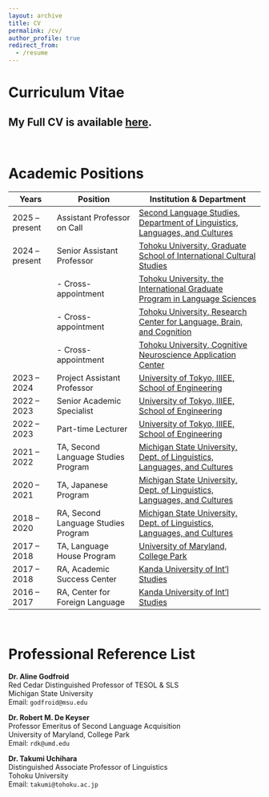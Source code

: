```yaml
---
layout: archive
title: CV
permalink: /cv/
author_profile: true
redirect_from:
  - /resume
---
```


# Curriculum Vitae

## My Full CV is available <a href="https://raw.githubusercontent.com/maieryo/research/CV/RyoMaieCV.pdf" download>here</a>.
<br>

# Academic Positions

| Years         | Position                                | Institution & Department                                           |
|---------------|------------------------------------------|--------------------------------------------------------------------|
| 2025 – present| Assistant Professor on Call              | [Second Language Studies, Department of Linguistics, Languages, and Cultures](https://sls.msu.edu/)|
| 2024 – present| Senior Assistant Professor               | [Tohoku University, Graduate School of International Cultural Studies](https://www.intcul.tohoku.ac.jp/english/) |
|               | - Cross-appointment                      | [Tohoku University, the International Graduate Program in Language Sciences](https://www.intcul.tohoku.ac.jp/igpls/) |
|               | - Cross-appointment                      | [Tohoku University, Research Center for Language, Brain, and Cognition](https://sites.google.com/view/lbcresearchcenter) |
|               | - Cross-appointment                      | [Tohoku University, Cognitive Neuroscience Application Center](https://cognac.tohoku.ac.jp/eng/) |
| 2023 – 2024   | Project Assistant Professor              | [University of Tokyo, IIIEE, School of Engineering](https://sites.google.com/g.ecc.u-tokyo.ac.jp/global-education/menu) |
| 2022 – 2023   | Senior Academic Specialist               | [University of Tokyo, IIIEE, School of Engineering](https://sites.google.com/g.ecc.u-tokyo.ac.jp/global-education/menu) |
| 2022 – 2023   | Part-time Lecturer                       | [University of Tokyo, IIIEE, School of Engineering](https://sites.google.com/g.ecc.u-tokyo.ac.jp/global-education/menu) |
| 2021 – 2022   | TA, Second Language Studies Program      | [Michigan State University, Dept. of Linguistics, Languages, and Cultures](https://sls.msu.edu/) |
| 2020 – 2021   | TA, Japanese Program                     | [Michigan State University, Dept. of Linguistics, Languages, and Cultures](https://lilac.msu.edu/japanese/) |
| 2018 – 2020   | RA, Second Language Studies Program      | [Michigan State University, Dept. of Linguistics, Languages, and Cultures](https://sls.msu.edu/) |
| 2017 – 2018   | TA, Language House Program               | [University of Maryland, College Park](https://sllc.umd.edu/special-programs/language-house) |
| 2017 – 2018   | RA, Academic Success Center              | [Kanda University of Int’l Studies](https://www.kandagaigo.ac.jp/kuis/) |
| 2016 – 2017   | RA, Center for Foreign Language          | [Kanda University of Int’l Studies](https://www.kandagaigo.ac.jp/kuis/) |

<br>

# Professional Reference List
**Dr. Aline Godfroid**<br>
Red Cedar Distinguished Professor of TESOL & SLS<br>
Michigan State University<br>
Email: `godfroid@msu.edu`<br>

**Dr. Robert M. De Keyser**<br>
Professor Emeritus of Second Language Acquisition<br>
University of Maryland, College Park<br>
Email: `rdk@umd.edu`<br>

**Dr. Takumi Uchihara**<br>
Distinguished Associate Professor of Linguistics<br>
Tohoku University<br>
Email: `takumi@tohoku.ac.jp`<br>
